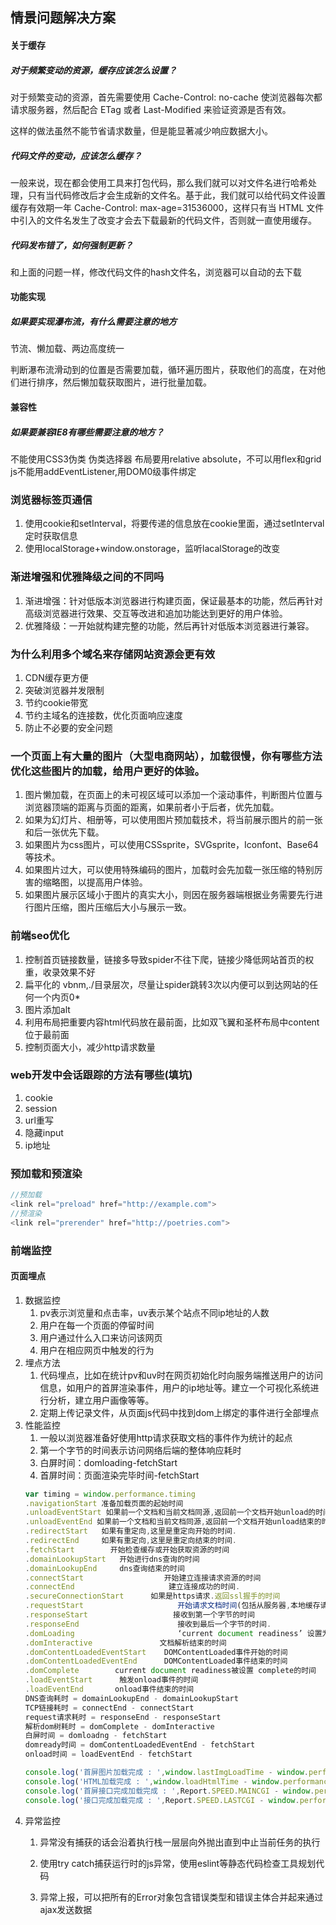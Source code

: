 ## 情景问题解决方案

#### 关于缓存
##### 对于频繁变动的资源，缓存应该怎么设置？
对于频繁变动的资源，首先需要使用 Cache-Control: no-cache 使浏览器每次都请求服务器，然后配合 ETag 或者 Last-Modified 来验证资源是否有效。

这样的做法虽然不能节省请求数量，但是能显著减少响应数据大小。

##### 代码文件的变动，应该怎么缓存？
一般来说，现在都会使用工具来打包代码，那么我们就可以对文件名进行哈希处理，只有当代码修改后才会生成新的文件名。基于此，我们就可以给代码文件设置缓存有效期一年 Cache-Control: max-age=31536000，这样只有当 HTML 文件中引入的文件名发生了改变才会去下载最新的代码文件，否则就一直使用缓存。

##### 代码发布错了，如何强制更新？
和上面的问题一样，修改代码文件的hash文件名，浏览器可以自动的去下载

#### 功能实现
##### 如果要实现瀑布流，有什么需要注意的地方
节流、懒加载、两边高度统一

判断瀑布流滑动到的位置是否需要加载，循环遍历图片，获取他们的高度，在对他们进行排序，然后懒加载获取图片，进行批量加载。

#### 兼容性
##### 如果要兼容IE8有哪些需要注意的地方？
不能使用CSS3伪类 伪类选择器
布局要用relative absolute，不可以用flex和grid
js不能用addEventListener,用DOM0级事件绑定

### 浏览器标签页通信

1. 使用cookie和setInterval，将要传递的信息放在cookie里面，通过setInterval定时获取信息
2. 使用localStorage+window.onstorage，监听lacalStorage的改变

### 渐进增强和优雅降级之间的不同吗
1. 渐进增强：针对低版本浏览器进行构建页面，保证最基本的功能，然后再针对高级浏览器进行效果、交互等改进和追加功能达到更好的用户体验。
2. 优雅降级：一开始就构建完整的功能，然后再针对低版本浏览器进行兼容。

### 为什么利用多个域名来存储网站资源会更有效
1. CDN缓存更方便
2. 突破浏览器并发限制
3. 节约cookie带宽
4. 节约主域名的连接数，优化页面响应速度
5. 防止不必要的安全问题

### 一个页面上有大量的图片（大型电商网站），加载很慢，你有哪些方法优化这些图片的加载，给用户更好的体验。
1. 图片懒加载，在页面上的未可视区域可以添加一个滚动事件，判断图片位置与浏览器顶端的距离与页面的距离，如果前者小于后者，优先加载。
2. 如果为幻灯片、相册等，可以使用图片预加载技术，将当前展示图片的前一张和后一张优先下载。
3. 如果图片为css图片，可以使用CSSsprite，SVGsprite，Iconfont、Base64等技术。
4. 如果图片过大，可以使用特殊编码的图片，加载时会先加载一张压缩的特别厉害的缩略图，以提高用户体验。
5. 如果图片展示区域小于图片的真实大小，则因在服务器端根据业务需要先行进行图片压缩，图片压缩后大小与展示一致。

### 前端seo优化

1. 控制首页链接数量，链接多导致spider不往下爬，链接少降低网站首页的权重，收录效果不好
2. 扁平化的 vbnm,./目录层次，尽量让spider跳转3次以内便可以到达网站的任何一个内页0*
3. 图片添加alt
4. 利用布局把重要内容html代码放在最前面，比如双飞翼和圣杯布局中content位于最前面
5. 控制页面大小，减少http请求数量

### web开发中会话跟踪的方法有哪些(填坑)

1. cookie
2. session
3. url重写
4. 隐藏input
5. ip地址

### 预加载和预渲染
```javascript
//预加载
<link rel="preload" href="http://example.com">
//预渲染
<link rel="prerender" href="http://poetries.com">
```

### 前端监控
#### 页面埋点
1. 数据监控
    1. pv表示浏览量和点击率，uv表示某个站点不同ip地址的人数
    2. 用户在每一个页面的停留时间
    3. 用户通过什么入口来访问该网页
    4. 用户在相应网页中触发的行为
2. 埋点方法
    1. 代码埋点，比如在统计pv和uv时在网页初始化时向服务端推送用户的访问信息，如用户的首屏渲染事件，用户的ip地址等。建立一个可视化系统进行分析，建立用户画像等等。
    2. 定期上传记录文件，从页面js代码中找到dom上绑定的事件进行全部埋点
3. 性能监控
    1. 一般以浏览器准备好使用http请求获取文档的事件作为统计的起点
    2. 第一个字节的时间表示访问网络后端的整体响应耗时
    3. 白屏时间：domloading-fetchStart
    4. 首屏时间：页面渲染完毕时间-fetchStart
    ```js
    var timing = window.performance.timing
    .navigationStart 准备加载页面的起始时间
    .unloadEventStart 如果前一个文档和当前文档同源,返回前一个文档开始unload的时间
    .unloadEventEnd 如果前一个文档和当前文档同源,返回前一个文档开始unload结束的时间
    .redirectStart   如果有重定向,这里是重定向开始的时间.
    .redirectEnd     如果有重定向,这里是重定向结束的时间.
    .fetchStart        开始检查缓存或开始获取资源的时间
    .domainLookupStart   开始进行dns查询的时间
    .domainLookupEnd     dns查询结束的时间
    .connectStart                  开始建立连接请求资源的时间
    .connectEnd                     建立连接成功的时间.
    .secureConnectionStart      如果是https请求.返回ssl握手的时间
    .requestStart                     开始请求文档时间(包括从服务器,本地缓存请求)
    .responseStart                   接收到第一个字节的时间
    .responseEnd                      接收到最后一个字节的时间.
    .domLoading                       ‘current document readiness’ 设置为 loading的时间 (这个时候还木有开始解析文档)
    .domInteractive               文档解析结束的时间
    .domContentLoadedEventStart    DOMContentLoaded事件开始的时间
    .domContentLoadedEventEnd      DOMContentLoaded事件结束的时间
    .domComplete        current document readiness被设置 complete的时间
    .loadEventStart      触发onload事件的时间
    .loadEventEnd       onload事件结束的时间
    DNS查询耗时 = domainLookupEnd - domainLookupStart
    TCP链接耗时 = connectEnd - connectStart
    request请求耗时 = responseEnd - responseStart
    解析dom树耗时 = domComplete - domInteractive
    白屏时间 = domloadng - fetchStart
    domready时间 = domContentLoadedEventEnd - fetchStart
    onload时间 = loadEventEnd - fetchStart
    
    console.log('首屏图片加载完成 : ',window.lastImgLoadTime - window.performance.timing.navigationStart); //在最后一张图出来的时候打时间点
    console.log('HTML加载完成 : ',window.loadHtmlTime - window.performance.timing.navigationStart);//在HTML后打时间点
    console.log('首屏接口完成加载完成 : ',Report.SPEED.MAINCGI - window.performance.timing.navigationStart);//在首屏的接口打时间点
    console.log('接口完成加载完成 : ',Report.SPEED.LASTCGI - window.performance.timing.navigationStart);//在所有接口打时间点
    ```
4. 异常监控
    1. 异常没有捕获的话会沿着执行栈一层层向外抛出直到中止当前任务的执行

    2. 使用try catch捕获运行时的js异常，使用eslint等静态代码检查工具规划代码

    3. 异常上报，可以把所有的Error对象包含错误类型和错误主体合并起来通过ajax发送数据


